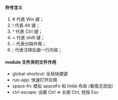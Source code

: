 #### 符号含义

1. \# 代表 Win 键；
2. ! 代表 Alt 键；
3. ^ 代表 Ctrl 键；
4. \+ 代表 shift 键；
5. :: 代表分隔作用；
6. ; 代表注释后面一行内容；

#### module 文件夹的文件作用

- global-shortcut: 全局快捷键
- run-app: 快速打开应用
- space-fn: 模拟 spaceFn 和 hhkb 布局 (看情况添加)
- ctrl-escape: 设置 Ctrl => 长按 Ctrl, 短按 Esc
